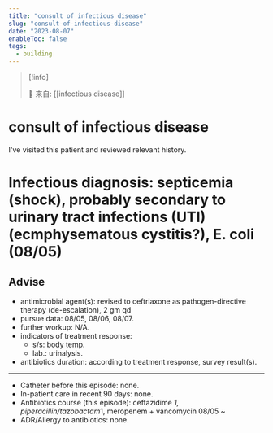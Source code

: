```yaml
---
title: "consult of infectious disease"
slug: "consult-of-infectious-disease"
date: "2023-08-07"
enableToc: false
tags:
  - building
---
```


> [!info]
>
> 🌱 來自: [[infectious disease]]

# consult of infectious disease

I've visited this patient and reviewed relevant history.

# Infectious diagnosis: septicemia (shock), probably secondary to urinary tract infections (UTI) (ecmphysematous cystitis?), E. coli (08/05)

## Advise

- antimicrobial agent(s): revised to ceftriaxone as pathogen-directive therapy (de-escalation), 2 gm qd
- pursue data: 08/05, 08/06, 08/07.
- further workup: N/A.
- indicators of treatment response:
  - s/s: body temp.
  - lab.: urinalysis.
- antibiotics duration: according to treatment response, survey result(s).

---
- Catheter before this episode: none.
- In-patient care in recent 90 days: none.
- Antibiotics course (this episode): ceftazidime *1, piperacillin/tazobactam*1, meropenem + vancomycin 08/05 ~
- ADR/Allergy to antibiotics: none.
